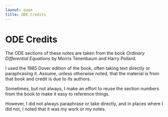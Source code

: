 ```yaml
---
layout: page
title: ODE Credits
---
```


# ODE Credits

The ODE sections of these notes are taken from the book *Ordinary Differential Equations* by Morris Tenenbaum and Harry Pollard.

I used the 1985 Dover edition of the book, often taking text directly or paraphrasing it. Assume, unless otherwise noted, that the material is from that book and credit is due to its authors.

Sometimes, but not always, I make an effort to reuse the section numbers from the book to make it easy to reference things.

However, I did not always paraphrase or take directly, and in places where I did not, I noted that it was my work or my notes.
